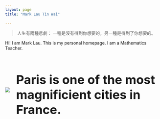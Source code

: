 ```yaml
---
layout: page
title: "Mark Lau Tin Wai"

---
```


> 人生有兩種悲劇： 一種是沒有得到你想要的，另一種是得到了你想要的。

Hi! I am Mark Lau. This is my personal homepage. I am a Mathematics Teacher.

  <style>
  .container {
  display: flex;
  align-items: center;
  justify-content: center
}

img {
  max-width: 100%;
  max-height:100%;
}

.text {
  font-size: 20px;
  padding-left: 20px;
}
  </style>
  <body>
    <div class="container">
      <div class="image">
        <img src="https://i.pinimg.com/564x/59/32/29/593229739184504afd9507cc42a9cb86.jpg">
      </div>
      <div class="text">
        <h1>Paris is one of the most magnificient cities in France.</h1>
      </div>
    </div>
  </body>
</html>

